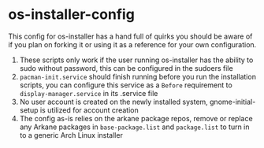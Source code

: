 # os-installer-config
This config for os-installer has a hand full of quirks you should be aware of if you plan on forking it or using it as a reference for your own configuration.
1. These scripts only work if the user running os-installer has the ability to sudo without password, this can be configured in the sudoers file
2. `pacman-init.service` should finish running before you run the installation scripts, you can configure this service as a `Before` requirement to `display-manager.service` in its .service file
3. No user account is created on the newly installed system, gnome-initial-setup is utilized for account creation
4. The config as-is relies on the arkane package repos, remove or replace any Arkane packages in `base-package.list` and `package.list` to turn in to a generic Arch Linux installer
